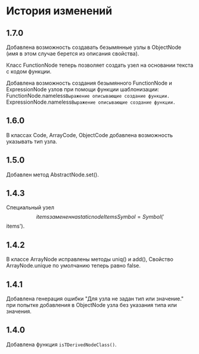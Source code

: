 
История изменений
=================

1.7.0
-----
Добавлена возможность создавать безымянные узлы в ObjectNode (имя в этом случае берется из описания свойства).

Класс FunctionNode теперь позволяет создать узел на основании текста с кодом функции.

Добавлена возможность создания безымянного FunctionNode и ExpressionNode узлов при помощи функции шаблонизации:  
FunctionNode.nameless`Выражение описывающие создание функции.`  
ExpressionNode.nameless`Выражение описывающие создание функции.`  

1.6.0
-----
В классах Code, ArrayCode, ObjectCode добавлена возможность указывать тип узла.

1.5.0
-----
Добавлен метод AbstractNode.set().

1.4.3
-----
Специальный узел $$items заменен на static nodeItemsSymbol = Symbol('$$items').

1.4.2
-----

В классе ArrayNode исправлены методы uniq() и add(), 
Cвойство ArrayNode.unique по умолчанию теперь равно false.

1.4.1
-----

Добавлена генерация ошибки "Для узла не задан тип или значение." 
при попытке добавления в ObjectNode узла без указания типа или значения.

1.4.0
-----

Добавлена функция `isTDerivedNodeClass()`.